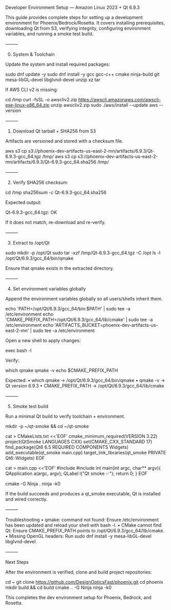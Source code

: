 Developer Environment Setup — Amazon Linux 2023 + Qt 6.9.3

This guide provides complete steps for setting up a development environment for Phoenix/Bedrock/Rosetta. It covers installing prerequisites, downloading Qt from S3, verifying integrity, configuring environment variables, and running a smoke test build.

⸻

0) System & Toolchain

Update the system and install required packages:

sudo dnf update -y
sudo dnf install -y gcc gcc-c++ cmake ninja-build git \
  mesa-libGL-devel libglvnd-devel unzip xz tar

If AWS CLI v2 is missing:

cd /tmp
curl -fsSL -o awscliv2.zip https://awscli.amazonaws.com/awscli-exe-linux-x86_64.zip
unzip awscliv2.zip
sudo ./aws/install --update
aws --version


⸻

1) Download Qt tarball + SHA256 from S3

Artifacts are versioned and stored with a checksum file.

aws s3 cp s3://phoenix-dev-artifacts-us-east-2-mn/artifacts/6.9.3/Qt-6.9.3-gcc_64.tgz /tmp/
aws s3 cp s3://phoenix-dev-artifacts-us-east-2-mn/artifacts/6.9.3/Qt-6.9.3-gcc_64.sha256 /tmp/


⸻

2) Verify SHA256 checksum

cd /tmp
sha256sum -c Qt-6.9.3-gcc_64.sha256

Expected output:

Qt-6.9.3-gcc_64.tgz: OK

If it does not match, re-download and re-verify.

⸻

3) Extract to /opt/Qt

sudo mkdir -p /opt/Qt
sudo tar -xzf /tmp/Qt-6.9.3-gcc_64.tgz -C /opt
ls -l /opt/Qt/6.9.3/gcc_64/bin/qmake

Ensure that qmake exists in the extracted directory.

⸻

4) Set environment variables globally

Append the environment variables globally so all users/shells inherit them.

echo 'PATH=/opt/Qt/6.9.3/gcc_64/bin:$PATH' | sudo tee -a /etc/environment
echo 'CMAKE_PREFIX_PATH=/opt/Qt/6.9.3/gcc_64/lib/cmake' | sudo tee -a /etc/environment
echo 'ARTIFACTS_BUCKET=phoenix-dev-artifacts-us-east-2-mn' | sudo tee -a /etc/environment

Open a new shell to apply changes:

exec bash -l

Verify:

which qmake
qmake -v
echo $CMAKE_PREFIX_PATH

Expected:
	•	which qmake → /opt/Qt/6.9.3/gcc_64/bin/qmake
	•	qmake -v → Qt version 6.9.3
	•	CMAKE_PREFIX_PATH → /opt/Qt/6.9.3/gcc_64/lib/cmake

⸻

5) Smoke test build

Run a minimal Qt build to verify toolchain + environment.

mkdir -p ~/qt-smoke && cd ~/qt-smoke

cat > CMakeLists.txt <<'EOF'
cmake_minimum_required(VERSION 3.22)
project(QtSmoke LANGUAGES CXX)
set(CMAKE_CXX_STANDARD 17)
find_package(Qt6 6.5 REQUIRED COMPONENTS Widgets)
add_executable(qt_smoke main.cpp)
target_link_libraries(qt_smoke PRIVATE Qt6::Widgets)
EOF

cat > main.cpp <<'EOF'
#include <QApplication>
#include <QLabel>
int main(int argc, char** argv){
  QApplication a(argc, argv);
  QLabel l("Qt smoke ✅");
  return 0;
}
EOF

cmake -G Ninja .
ninja -k0

If the build succeeds and produces a qt_smoke executable, Qt is installed and wired correctly.

⸻

Troubleshooting
	•	qmake: command not found: Ensure /etc/environment has been updated and reload your shell with bash -l.
	•	CMake cannot find Qt: Ensure CMAKE_PREFIX_PATH points to /opt/Qt/6.9.3/gcc_64/lib/cmake.
	•	Missing OpenGL headers: Run sudo dnf install -y mesa-libGL-devel libglvnd-devel.

⸻

Next Steps

After the environment is verified, clone and build project repositories:

cd ~
git clone https://github.com/DesignOpticsFast/phoenix.git
cd phoenix
mkdir build && cd build
cmake .. -G Ninja
ninja -k0

This completes the dev environment setup for Phoenix, Bedrock, and Rosetta.
